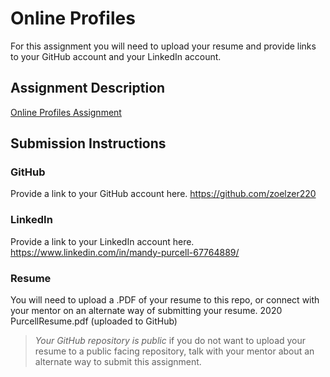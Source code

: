 # Online Profiles
For this assignment you will need to upload your resume and provide links to your GitHub account and your LinkedIn account.

## Assignment Description
[Online Profiles Assignment](https://education.launchcode.org/liftoff/modules/assignments/online-profiles)

## Submission Instructions
 
### GitHub
Provide a link to your GitHub account here.
https://github.com/zoelzer220
 
### LinkedIn
Provide a link to your LinkedIn account here.
https://www.linkedin.com/in/mandy-purcell-67764889/

### Resume
You will need to upload a .PDF of your resume to this repo, or connect with your mentor on an alternate way of submitting your resume.
2020 PurcellResume.pdf (uploaded to GitHub)

> *Your GitHub repository is public* if you do not want to upload your resume to a public facing repository, talk with your mentor about an alternate way to submit this assignment.
